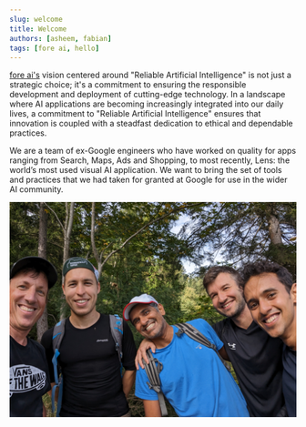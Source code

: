 ```yaml
---
slug: welcome
title: Welcome
authors: [asheem, fabian]
tags: [fore ai, hello]
---
```


[fore ai's](https://foreai.co) vision centered around "Reliable Artificial Intelligence" is not just a strategic choice; it's a commitment to ensuring the responsible development and deployment of cutting-edge technology. In a landscape where AI applications are becoming increasingly integrated into our daily lives, a commitment to "Reliable Artificial Intelligence" ensures that innovation is coupled with a steadfast dedication to ethical and dependable practices.

We are a team of ex-Google engineers who have worked on quality for apps ranging from Search, Maps, Ads and Shopping, to most recently, Lens: the world’s most used visual AI application. We want to bring the set of tools and practices that we had taken for granted
at Google for use in the wider AI community.

![Hiking](./hike_pic.jpg)